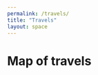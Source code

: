 ```yaml
---
permalink: /travels/
title: "Travels"
layout: space
---
```

# Map of travels
<html>
    <head>
        <meta name="viewport" content="width=device-width, initial-scale=1.0">
        <script src="https://api.mapbox.com/mapbox-gl-js/v2.0.1/mapbox-gl.js"></script>
        <link rel="stylesheet" href="https://api.mapbox.com/mapbox-gl-js/v2.0.1/mapbox-gl.css"/>
        <link rel="stylesheet" href="/mapbox/map.css"/>
    </head>
    <body>
        <br>
        <div id="map">
        </div>
        <script>
            mapboxgl.accessToken = "pk.eyJ1IjoiemhhbmdjaSIsImEiOiJja2themJsZTcxOTRzMnZsbjZxNmIxOTF1In0.xY5kzc2fZFfaURdJNvUEsQ"
            var map = new mapboxgl.Map({
                container: "map",
                style: "mapbox://styles/mapbox/streets-v11",
                center: [0, 180],
                zoom: 0.3
            });
            map.addControl(new mapboxgl.FullscreenControl());
        </script>
    </body>
</html>
